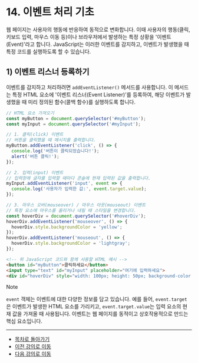 # 14. 이벤트 처리 기초

웹 페이지는 사용자의 행동에 반응하여 동적으로 변화합니다. 이때 사용자의 행동(클릭, 키보드 입력, 마우스 이동 등)이나 브라우저에서 발생하는 특정 상황을 '이벤트(Event)'라고 합니다. JavaScript는 이러한 이벤트를 감지하고, 이벤트가 발생했을 때 특정 코드를 실행하도록 할 수 있습니다.

## 1) 이벤트 리스너 등록하기

이벤트를 감지하고 처리하려면 `addEventListener()` 메서드를 사용합니다. 이 메서드는 특정 HTML 요소에 '이벤트 리스너(Event Listener)'를 등록하여, 해당 이벤트가 발생했을 때 미리 정의된 함수(콜백 함수)를 실행하도록 합니다.

```javascript
// HTML 요소 가져오기
const myButton = document.querySelector('#myButton');
const myInput = document.querySelector('#myInput');

// 1. 클릭(click) 이벤트
// 버튼을 클릭했을 때 메시지를 출력합니다.
myButton.addEventListener('click', () => {
  console.log('버튼이 클릭되었습니다!');
  alert('버튼 클릭!');
});

// 2. 입력(input) 이벤트
// 입력창에 글자를 입력할 때마다 콘솔에 현재 입력된 값을 출력합니다.
myInput.addEventListener('input', event => {
  console.log('사용자가 입력한 값:', event.target.value);
});

// 3. 마우스 오버(mouseover) / 마우스 아웃(mouseout) 이벤트
// 특정 요소에 마우스를 올리거나 내릴 때 스타일을 변경합니다.
const hoverDiv = document.querySelector('#hoverDiv');
hoverDiv.addEventListener('mouseover', () => {
  hoverDiv.style.backgroundColor = 'yellow';
});
hoverDiv.addEventListener('mouseout', () => {
  hoverDiv.style.backgroundColor = 'lightgray';
});
```

```html
<!-- 위 JavaScript 코드와 함께 사용할 HTML 예시 -->
<button id="myButton">클릭하세요</button>
<input type="text" id="myInput" placeholder="여기에 입력하세요">
<div id="hoverDiv" style="width: 100px; height: 50px; background-color: lightgray; margin-top: 10px;">마우스를 올려보세요</div>
```

> [!NOTE]
> `event` 객체는 이벤트에 대한 다양한 정보를 담고 있습니다. 예를 들어, `event.target`은 이벤트가 발생한 HTML 요소를 가리키고, `event.target.value`는 입력 요소의 현재 값을 가져올 때 사용됩니다. 이벤트는 웹 페이지를 동적이고 상호작용적으로 만드는 핵심 요소입니다.

---

- [목차로 돌아가기](../README.md)
- [이전 강의로 이동](13-Basic-DOM-Manipulation.md)
- [다음 강의로 이동](15-Node.js-JavaScript.md)
